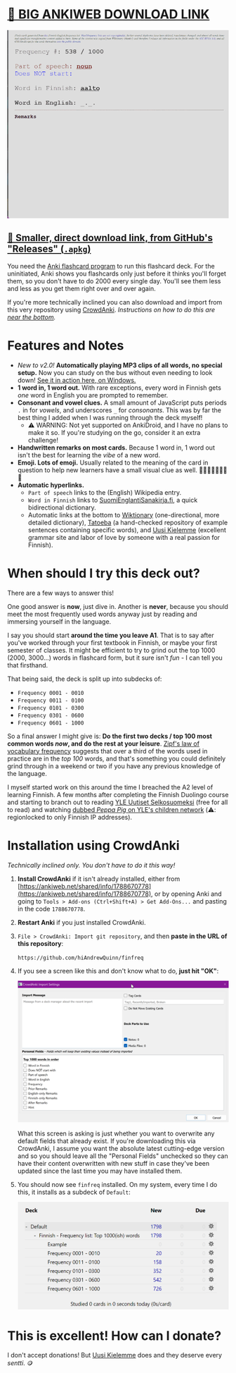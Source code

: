 # [🔗 BIG ANKIWEB DOWNLOAD LINK](https://ankiweb.net/shared/info/717716554)

![](deck-example.gif)

## [🔗 Smaller, direct download link, from GitHub's "Releases" (`.apkg`)](https://github.com/hiAndrewQuinn/finfreq/releases/download/v1.1.0/finfreq_2022_06.apkg)

You need the [Anki flashcard program](https://apps.ankiweb.net/) to run this flashcard deck. For the uninitiated, Anki shows you flashcards only just before it thinks you'll forget them, so you don't have to do 2000 every single day. You'll see them less and less as you get them right over and over again.

If you're more technically inclined you can also download and import from this very repository using [CrowdAnki](https://github.com/Stvad/CrowdAnki). *Instructions on how to do this are [near the bottom](https://github.com/hiAndrewQuinn/finfreq#installation-using-crowdanki).*

# Features and Notes

- _New to v2.0!_ **Automatically playing MP3 clips of all words, no special setup.** Now you can study on the bus without even needing to look down! [See it in action here, on Windows.](https://www.veed.io/view/92ad9213-f98d-40da-9b7f-27e111bd0b94)
- **1 word in, 1 word out.** With rare exceptions, every word in Finnish gets _one_ word in English you are prompted to remember.
- **Consonant and vowel clues.** A small amount of JavaScript puts periods `.` in for _vowels_, and underscores `_` for _consonants_. This was by far the best thing I added when I was running through the deck myself!
  - ⚠️ WARNING: Not yet supported on AnkiDroid, and I have no plans to make it so. If you're studying on the go, consider it an extra challenge!
- **Handwritten remarks on most cards.** Because 1 word in, 1 word out isn't the best for learning the _vibe_ of a new word.
- **Emoji. Lots of emoji.** Usually related to the meaning of the card in question to help new learners have a small visual clue as well. 💝💖💝💖💝💖💝💖
- **Automatic hyperlinks.**
  - `Part of speech` links to the (English) Wikipedia entry.
  - `Word in Finnish` links to [SuomiEnglantiSanakirja.fi](https://www.suomienglantisanakirja.fi/), a quick bidirectional dictionary.
  - Automatic links at the bottom to [Wiktionary](https://en.wiktionary.org/wiki/Wiktionary:Main_Page) (one-directional, more detailed dictionary), [Tatoeba](https://tatoeba.org/en/) (a hand-checked repository of example sentences containing specific words), and [Uusi Kielemme](https://uusikielemme.fi/) (excellent grammar site and labor of love by someone with a real passion for Finnish).


# When should I try this deck out?

There are a few ways to answer this!

One good answer is **now**, just dive in. Another is **never**, because you should meet the most frequently used words anyway just by reading and immersing yourself in the language.

I say you should start **around the time you leave A1**. That is to say after you've worked through your first textbook in Finnish, or maybe your first semester of classes. It might be efficient to try to grind out the top 1000 (2000, 3000...) words in flashcard form, but it sure isn't _fun_ - I can tell you that firsthand.

That being said, the deck is split up into subdecks of:

- `Frequency 0001 - 0010`
- `Frequency 0011 - 0100`
- `Frequency 0101 - 0300`
- `Frequency 0301 - 0600`
- `Frequency 0601 - 1000`

So a final answer I might give is: **Do the first two decks / top 100 most common words _now_, and do the rest at your leisure**. [Zipf's law of vocabulary frequency](https://www.wikiwand.com/en/Zipf%27s_law#/overview) suggests that over a third of the words used in practice are in the _top 100_ words, and that's something you could definitely grind through in a weekend or two if you have any previous knowledge of the language.

I myself started work on this around the time I breached the A2 level of learning Finnish. A few months after completing the Finnish Duolingo course and starting to branch out to reading [YLE Uutiset Selkosuomeksi](https://yle.fi/uutiset/osasto/selkouutiset/) (free for all to read) and watching [dubbed _Peppa Pig_ on YLE's children network](https://areena.yle.fi/lapset/) (⚠️: regionlocked to only Finnish IP addresses).

# Installation using CrowdAnki

_Technically inclined only. You don't have to do it this way!_

1. **Install CrowdAnki** if it isn't already installed, either from [https://ankiweb.net/shared/info/1788670778](https://ankiweb.net/shared/info/1788670778), or by opening Anki and going to `Tools > Add-ons (Ctrl+Shift+A) > Get Add-Ons...` and pasting in the code `1788670778`.
2. **Restart Anki** if you just installed CrowdAnki.
3. `File > CrowdAnki: Import git repository`, and then **paste in the URL of this repository**:

   `https://github.com/hiAndrewQuinn/finfreq`

4. If you see a screen like this and don't know what to do, **just hit "OK"**:

   ![](crowdanki-screen.png)

   What this screen is asking is just whether you want to overwrite any default fields that already exist. If you're downloading this via CrowdAnki, I assume you want the absolute latest cutting-edge version and so you should leave all the "Personal Fields" unchecked so they can have their content overwritten with new stuff in case they've been updated since the last time you may have installed them.

5. You should now see `finfreq` installed. On my system, every time I do this, it installs as a subdeck of `Default`:
   
   ![](finfreq-default-subdeck.png)

   

# This is excellent! How can I donate?

I don't accept donations! But [Uusi Kielemme](https://uusikielemme.fi/category/support-me) does and they deserve every _sentti_. 🪙